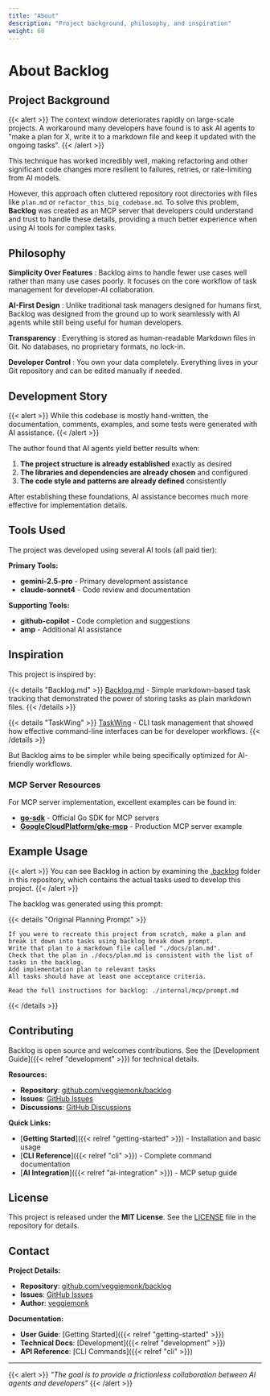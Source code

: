 ```yaml
---
title: "About"
description: "Project background, philosophy, and inspiration"
weight: 60
---
```


# About Backlog

## Project Background

{{< alert >}}
The context window deteriorates rapidly on large-scale projects. A workaround many developers have found is to ask AI agents to "make a plan for X, write it to a markdown file and keep it updated with the ongoing tasks".
{{< /alert >}}

This technique has worked incredibly well, making refactoring and other significant code changes more resilient to failures, retries, or rate-limiting from AI models.

However, this approach often cluttered repository root directories with files like `plan.md` or `refactor_this_big_codebase.md`. To solve this problem, **Backlog** was created as an MCP server that developers could understand and trust to handle these details, providing a much better experience when using AI tools for complex tasks.

## Philosophy

**Simplicity Over Features**
: Backlog aims to handle fewer use cases well rather than many use cases poorly. It focuses on the core workflow of task management for developer-AI collaboration.

**AI-First Design**
: Unlike traditional task managers designed for humans first, Backlog was designed from the ground up to work seamlessly with AI agents while still being useful for human developers.

**Transparency**
: Everything is stored as human-readable Markdown files in Git. No databases, no proprietary formats, no lock-in.

**Developer Control**
: You own your data completely. Everything lives in your Git repository and can be edited manually if needed.

## Development Story

{{< alert >}}
While this codebase is mostly hand-written, the documentation, comments, examples, and some tests were generated with AI assistance.
{{< /alert >}}

The author found that AI agents yield better results when:

1. **The project structure is already established** exactly as desired
2. **The libraries and dependencies are already chosen** and configured
3. **The code style and patterns are already defined** consistently

After establishing these foundations, AI assistance becomes much more effective for implementation details.

## Tools Used

The project was developed using several AI tools (all paid tier):

**Primary Tools:**
- **gemini-2.5-pro** - Primary development assistance
- **claude-sonnet4** - Code review and documentation

**Supporting Tools:**
- **github-copilot** - Code completion and suggestions
- **amp** - Additional AI assistance

## Inspiration

This project is inspired by:

{{< details "Backlog.md" >}}
[Backlog.md](https://github.com/MrLesk/Backlog.md) - Simple markdown-based task tracking that demonstrated the power of storing tasks as plain markdown files.
{{< /details >}}

{{< details "TaskWing" >}}
[TaskWing](https://github.com/josephgoksu/TaskWing) - CLI task management that showed how effective command-line interfaces can be for developer workflows.
{{< /details >}}

But Backlog aims to be simpler while being specifically optimized for AI-friendly workflows.

### MCP Server Resources

For MCP server implementation, excellent examples can be found in:

- [**go-sdk**](https://github.com/modelcontextprotocol/go-sdk) - Official Go SDK for MCP servers
- [**GoogleCloudPlatform/gke-mcp**](https://github.com/GoogleCloudPlatform/gke-mcp) - Production MCP server example

## Example Usage

{{< alert >}}
You can see Backlog in action by examining the [.backlog](https://github.com/veggiemonk/backlog/tree/main/.backlog) folder in this repository, which contains the actual tasks used to develop this project.
{{< /alert >}}

The backlog was generated using this prompt:

{{< details "Original Planning Prompt" >}}
```
If you were to recreate this project from scratch, make a plan and break it down into tasks using backlog break down prompt.
Write that plan to a markdown file called "./docs/plan.md".
Check that the plan in ./docs/plan.md is consistent with the list of tasks in the backlog.
Add implementation plan to relevant tasks
All tasks should have at least one acceptance criteria.

Read the full instructions for backlog: ./internal/mcp/prompt.md
```
{{< /details >}}

## Contributing

Backlog is open source and welcomes contributions. See the [Development Guide]({{< relref "development" >}}) for technical details.

**Resources:**
- **Repository**: [github.com/veggiemonk/backlog](https://github.com/veggiemonk/backlog)
- **Issues**: [GitHub Issues](https://github.com/veggiemonk/backlog/issues)
- **Discussions**: [GitHub Discussions](https://github.com/veggiemonk/backlog/discussions)

**Quick Links:**
- [**Getting Started**]({{< relref "getting-started" >}}) - Installation and basic usage
- [**CLI Reference**]({{< relref "cli" >}}) - Complete command documentation
- [**AI Integration**]({{< relref "ai-integration" >}}) - MCP setup guide

## License

This project is released under the **MIT License**. See the [LICENSE](https://github.com/veggiemonk/backlog/blob/main/LICENSE) file in the repository for details.

## Contact

**Project Details:**
- **Repository**: [github.com/veggiemonk/backlog](https://github.com/veggiemonk/backlog)
- **Issues**: [GitHub Issues](https://github.com/veggiemonk/backlog/issues)
- **Author**: [veggiemonk](https://github.com/veggiemonk)

**Documentation:**
- **User Guide**: [Getting Started]({{< relref "getting-started" >}})
- **Technical Docs**: [Development]({{< relref "development" >}})
- **API Reference**: [CLI Commands]({{< relref "cli" >}})

---

{{< alert >}}
*"The goal is to provide a frictionless collaboration between AI agents and developers"*
{{< /alert >}}